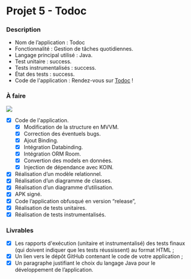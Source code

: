 # Projet 5 - Todoc

### Description

* Nom de l’application : Todoc
* Fonctionnalité :  Gestion de tâches quotidiennes.
* Langage principal utilisé : Java.
* Test unitaire : success.
* Tests instrumentalisés : success.
* État des tests : success.
* Code de l'application : Rendez-vous sur [Todoc](https://github.com/DsMikael/Projet_5_Todoc) !

### À faire 
![](https://progress-bar.dev/100/?scale=100&width=200)

* [x] Code de l'application.
     - [x] Modification de la structure en MVVM.
     - [x] Correction des éventuels bugs.
     - [x] Ajout Binding.
     - [x] Intégration Databinding.
     - [x] Intégration ORM Room.
     - [x] Convertion des models en données.
     - [x] Injection de dépendance avec KOIN.
* [x] Réalisation d’un modèle relationnel.
* [x] Réalisation d’un diagramme de classes.
* [x] Réalisation d’un diagramme d’utilisation.
* [x] APK signé.
* [x] Code l’application obfusqué en version “release”,
* [X] Réalisation de tests unitaires.
* [X] Réalisation de tests instrumentalisés.

### Livrables

* [x] Les rapports d'exécution (unitaire et instrumentalisé) des tests finaux (qui doivent indiquer que les tests réussissent) au format HTML ;
* [x] Un lien vers le dépôt GitHub contenant le code de votre application ;
* [x] Un paragraphe justifiant le choix du langage Java pour le développement de l’application.